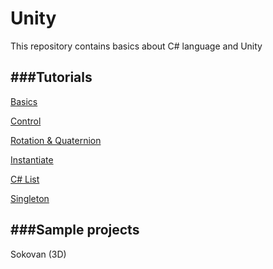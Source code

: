 # Unity

This repository contains basics about C# language and Unity 


###Tutorials
---
[Basics](./Documents/Basics-3f2d3aa2-a53b-414e-8d82-7789c9fbcc61.md)

[Control](./Documents/Control-a04b76fc-eee1-4e7c-af4d-17ff3a2561ce.md)

[Rotation & Quaternion](./Documents/Rotation-Quaternion-649bff04-443e-44ea-96d0-468492a82619.md)

[Instantiate](./Documents/Instantiate-c63fb2d2-d7ed-4802-a208-9c868ed6839d.md)

[C# List](./Documents/C-List-71820ad4-d147-4a23-a317-b6fb72c6036b.md)

[Singleton](./Documents/Singleton-0415db25-09af-4e9a-9824-cad8ca2e89ca.md)


###Sample projects
---
Sokovan (3D)

